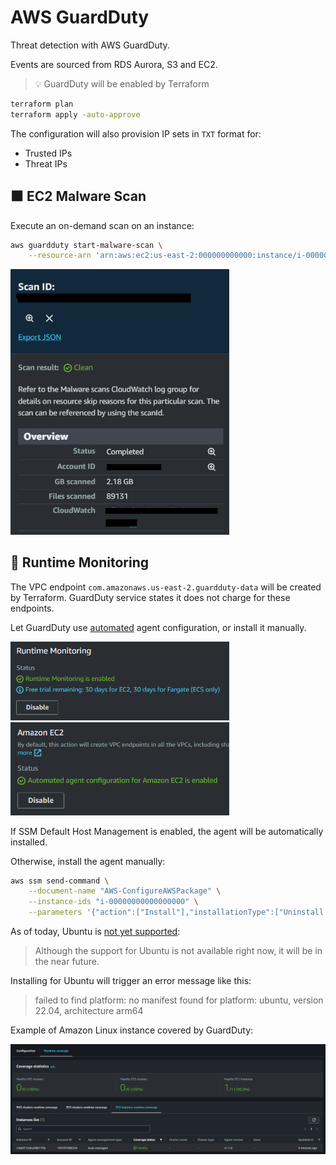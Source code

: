 # AWS GuardDuty

Threat detection with AWS GuardDuty.

Events are sourced from RDS Aurora, S3 and EC2.

> 💡 GuardDuty will be enabled by Terraform

```sh
terraform plan
terraform apply -auto-approve
```

The configuration will also provision IP sets in `TXT` format for:

- Trusted IPs
- Threat IPs

## 🟧 EC2 Malware Scan

Execute an on-demand scan on an instance:

```sh
aws guardduty start-malware-scan \
    --resource-arn 'arn:aws:ec2:us-east-2:000000000000:instance/i-00000000000000000'
```

<img src=".assets/scan.png" width=350/>


## 🚨 Runtime Monitoring

The VPC endpoint `com.amazonaws.us-east-2.guardduty-data` will be created by Terraform. GuardDuty service states it does not charge for these endpoints.

Let GuardDuty use [automated][3] agent configuration, or install it manually.

<img src=".assets/guardduty-runtimemonitoring-enabled.png" width=350/>

<img src=".assets/guardduty-ec2-enabled.png" width=350/>

If SSM Default Host Management is enabled, the agent will be automatically installed.

Otherwise, install the agent manually:

```sh
aws ssm send-command \
    --document-name "AWS-ConfigureAWSPackage" \
    --instance-ids "i-00000000000000000" \
    --parameters '{"action":["Install"],"installationType":["Uninstall and reinstall"],"name":["AmazonGuardDuty-RuntimeMonitoringSsmPlugin"]}'
```

As of today, Ubuntu is [not yet supported][4]:

> Although the support for Ubuntu is not available right now, it will be in the near future.

Installing for Ubuntu will trigger an error message like this:

> failed to find platform: no manifest found for platform: ubuntu, version 22.04, architecture arm64

Example of Amazon Linux instance covered by GuardDuty:

<img src=".assets/guardduty-coverage.png" />


[1]: https://aws.amazon.com/guardduty/faqs/
[2]: https://docs.aws.amazon.com/guardduty/latest/ug/malware-protection.html
[3]: https://docs.aws.amazon.com/guardduty/latest/ug/how-runtime-monitoring-works-ec2.html#use-automated-agent-config-ec2
[4]: https://docs.aws.amazon.com/guardduty/latest/ug/prereq-runtime-monitoring-ec2-support.html#validating-architecture-req-ec2
